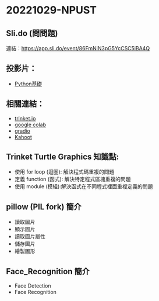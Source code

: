 # 20221029-NPUST

## Sli.do (問問題)

連結：https://app.sli.do/event/86FmNiN3pG5YcCSC5iBA4Q

## 投影片：

* [Python基礎](https://docs.google.com/presentation/d/140dHWSexhiarrdZVQ1Rf466LgfAlBQz2CPRtrToCe2Q/edit?usp=sharing)

## 相關連結：

* [trinket.io](https://trinket.io/)
* [google colab](https://colab.research.google.com/)
* [gradio](https://gradio.app/)
* [Kahoot](https://kahoot.com/)

## Trinket Turtle Graphics 知識點:

* 使用 for loop (迴圈): 解決程式碼重複的問題
* 定義 function (函式): 解決特定程式區塊重複的問題
* 使用 module (模組):解決函式在不同程式裡面重複定義的問題

## pillow (PIL fork) 簡介

* 讀取圖片
* 顯示圖片
* 讀取圖片屬性
* 儲存圖片
* 繪製圖形

## Face_Recognition 簡介

* Face Detection
* Face Recognition